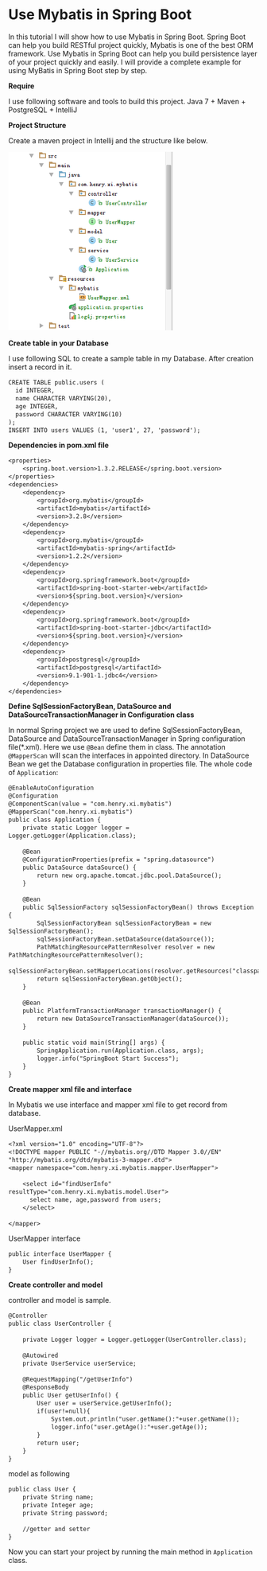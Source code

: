 # Use Mybatis in Spring Boot

In this tutorial I will show how to use Mybatis in Spring Boot. Spring Boot can help you build
RESTful project quickly, Mybatis is one of the best ORM framework. Use Mybatis in Spring Boot
can help you build persistence layer of your project quickly and easily. I will provide a complete
example for using MyBatis in Spring Boot step by step.

**Require**

I use following software and tools to build this project.
Java 7 + Maven + PostgreSQL + IntelliJ

**Project Structure**

Create a maven project in Intellij and the structure like below.

![Project Structure](https://raw.githubusercontent.com/HenryXi/spring-boot/develop/mybatis/Spring_Mybatis.png)

**Create table in your Database**

I use following SQL to create a sample table in my Database. After
creation insert a record in it.
```
CREATE TABLE public.users (
  id INTEGER,
  name CHARACTER VARYING(20),
  age INTEGER,
  password CHARACTER VARYING(10)
);
INSERT INTO users VALUES (1, 'user1', 27, 'password');
```
**Dependencies in pom.xml file**
```
<properties>
    <spring.boot.version>1.3.2.RELEASE</spring.boot.version>
</properties>
<dependencies>
    <dependency>
        <groupId>org.mybatis</groupId>
        <artifactId>mybatis</artifactId>
        <version>3.2.8</version>
    </dependency>
    <dependency>
        <groupId>org.mybatis</groupId>
        <artifactId>mybatis-spring</artifactId>
        <version>1.2.2</version>
    </dependency>
    <dependency>
        <groupId>org.springframework.boot</groupId>
        <artifactId>spring-boot-starter-web</artifactId>
        <version>${spring.boot.version}</version>
    </dependency>
    <dependency>
        <groupId>org.springframework.boot</groupId>
        <artifactId>spring-boot-starter-jdbc</artifactId>
        <version>${spring.boot.version}</version>
    </dependency>
    <dependency>
        <groupId>postgresql</groupId>
        <artifactId>postgresql</artifactId>
        <version>9.1-901-1.jdbc4</version>
    </dependency>
</dependencies>
```
**Define SqlSessionFactoryBean, DataSource and DataSourceTransactionManager in Configuration class**

In normal Spring project we are used to define SqlSessionFactoryBean, DataSource and
DataSourceTransactionManager in Spring configuration file(*.xml). Here we use ``@Bean``
define them in class. The annotation ``@MapperScan`` will scan the interfaces in appointed
directory. In DataSource Bean we get the Database configuration in properties file.
The whole code of ``Application``:
```
@EnableAutoConfiguration
@Configuration
@ComponentScan(value = "com.henry.xi.mybatis")
@MapperScan("com.henry.xi.mybatis")
public class Application {
    private static Logger logger = Logger.getLogger(Application.class);

    @Bean
    @ConfigurationProperties(prefix = "spring.datasource")
    public DataSource dataSource() {
        return new org.apache.tomcat.jdbc.pool.DataSource();
    }

    @Bean
    public SqlSessionFactory sqlSessionFactoryBean() throws Exception {
        SqlSessionFactoryBean sqlSessionFactoryBean = new SqlSessionFactoryBean();
        sqlSessionFactoryBean.setDataSource(dataSource());
        PathMatchingResourcePatternResolver resolver = new PathMatchingResourcePatternResolver();
        sqlSessionFactoryBean.setMapperLocations(resolver.getResources("classpath:/mybatis/*.xml"));
        return sqlSessionFactoryBean.getObject();
    }

    @Bean
    public PlatformTransactionManager transactionManager() {
        return new DataSourceTransactionManager(dataSource());
    }

    public static void main(String[] args) {
        SpringApplication.run(Application.class, args);
        logger.info("SpringBoot Start Success");
    }
}
```
**Create mapper xml file and interface**

In Mybatis we use interface and mapper xml file to get record from database.

UserMapper.xml
```
<?xml version="1.0" encoding="UTF-8"?>
<!DOCTYPE mapper PUBLIC "-//mybatis.org//DTD Mapper 3.0//EN" "http://mybatis.org/dtd/mybatis-3-mapper.dtd">
<mapper namespace="com.henry.xi.mybatis.mapper.UserMapper">

    <select id="findUserInfo" resultType="com.henry.xi.mybatis.model.User">
      select name, age,password from users;
    </select>

</mapper>
```
UserMapper interface
```
public interface UserMapper {
    User findUserInfo();
}
```
**Create controller and model**

controller and model is sample.
```
@Controller
public class UserController {

    private Logger logger = Logger.getLogger(UserController.class);

    @Autowired
    private UserService userService;

    @RequestMapping("/getUserInfo")
    @ResponseBody
    public User getUserInfo() {
        User user = userService.getUserInfo();
        if(user!=null){
            System.out.println("user.getName():"+user.getName());
            logger.info("user.getAge():"+user.getAge());
        }
        return user;
    }
}
```
model as following
```
public class User {
    private String name;
    private Integer age;
    private String password;

    //getter and setter
}

```
Now you can start your project by running the main method in ``Application`` class.